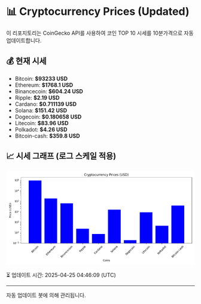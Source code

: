 
# 📊 Cryptocurrency Prices (Updated)

이 리포지토리는 CoinGecko API를 사용하여 코인 TOP 10 시세를 10분가격으로 자동 업데이트합니다.

## 💰 현재 시세
- Bitcoin: **$93233 USD**
- Ethereum: **$1768.1 USD**
- Binancecoin: **$604.24 USD**
- Ripple: **$2.19 USD**
- Cardano: **$0.711139 USD**
- Solana: **$151.42 USD**
- Dogecoin: **$0.180658 USD**
- Litecoin: **$83.96 USD**
- Polkadot: **$4.26 USD**
- Bitcoin-cash: **$359.8 USD**

## 📈 시세 그래프 (로그 스케일 적용)
![Crypto Prices](crypto_prices.png)

⏳ 업데이트 시간: 2025-04-25 04:46:09 (UTC)

---
자동 업데이트 봇에 의해 관리됩니다.
